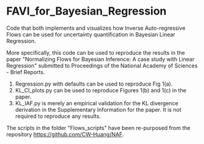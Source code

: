 # FAVI_for_Bayesian_Regression
Code that both implements and visualizes how Inverse Auto-regressive Flows can be used for uncertainty quantification in Bayesian Linear Regression.

More specifically, this code can be used to reproduce the results in the paper "Normalizing Flows for Bayesian Inference: A case study with Linear Regression" submitted to Proceedings of the National Academy of Sciences - Brief Reports.

1. Regression.py with defaults can be used to reproduce Fig 1(a).
2. KL_CI_plots.py can be used to reproduce Figures 1(b) and 1(c) in the paper.
3. KL_IAF.py is merely an empirical validation for the KL divergence derivation in the Supplementary Information for the paper. It is not required to reproduce any results. 

The scripts in the folder "Flows_scripts" have been re-purposed from the repository <https://github.com/CW-Huang/NAF>.


# 
